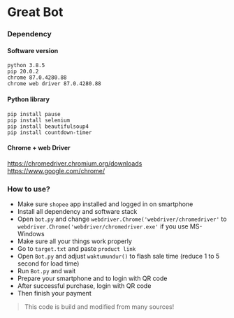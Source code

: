 # Great Bot

### Dependency

#### Software version
```
python 3.8.5
pip 20.0.2
chrome 87.0.4280.88
chrome web driver 87.0.4280.88
```

#### Python library
```
pip install pause
pip install selenium
pip install beautifulsoup4
pip install countdown-timer
```

#### Chrome + web Driver
<https://chromedriver.chromium.org/downloads>
<https://www.google.com/chrome/>

### How to use?
* Make sure `shopee` app installed and logged in on smartphone
* Install all dependency and software stack
* Open `bot.py` and change `webdriver.Chrome('webdriver/chromedriver'` to `webdriver.Chrome('webdriver/chromedriver.exe'` if you use MS-Windows
* Make sure all your things work properly
* Go to `target.txt` and paste `product link`
* Open `Bot.py` and adjust `waktumundur()` to flash sale time (reduce 1 to 5 second for load time)
* Run `Bot.py` and wait
* Prepare your smartphone and to login with QR code 
* After successful purchase, login with QR code
* Then finish your payment

> This code is build and modified from many sources!